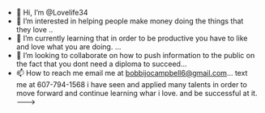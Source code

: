 - 👋 Hi, I’m @Lovelife34
- 👀 I’m interested in helping people make money doing the things that they love ..
- 🌱 I’m currently learning that in order to be productive you have to like and love what you are doing.  ...
- 💞️ I’m looking to collaborate on how to push information to the public on the fact that you dont need a diploma to succeed...
- 📫 How to reach me email me at bobbijocampbell6@gmail.com...
text me at 607-794-1568
  i have seen and applied many talents in order to move forward and continue learning whar i love. and be successful at it.
--->
